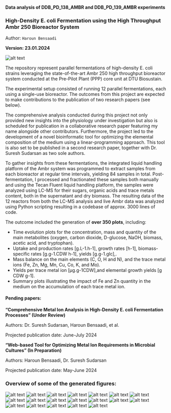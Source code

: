 #### Data analysis of DDB_PD_138_AMBR and DDB_PD_139_AMBR experiments
### High-Density E. coli Fermentation using the High Throughput Ambr 250 Bioreactor System

Author: 
`Haroun Bensaadi`

**Version: 23.01.2024**

![alt text](README_images/image.png)

The repository represent parallel fermentations of high-density E. coli strains leveraging the state-of-the-art Ambr 250 high throughput bioreactor system conducted at the Pre-Pilot Plant (PPP) core unit at DTU Biosustain. 

The experimental setup consisted of running 12 parallel fermentations, each using a single-use bioreactor. The outcomes from this project are expected to make contributions to the publication of two research papers (see below).

The comprehensive analysis conducted during this project not only provided new insights into the physiology under investigation but also is scheduled for publication in a collaborative research paper featuring my name alongside other contributors.
Furthermore, the project led to the development of a novel bioinformatic tool for optimizing the elemental composition of the medium using a linear-programming approach. This tool is also set to be published in a second research paper, together with Dr. Suresh Sudarsan as two sole authors.

To gather insights from these fermentations, the integrated liquid handling platform of the Ambr system was programmed to extract samples from each bioreactor at regular time intervals, yielding 84 samples in total. Post-fermentation, I processed and fractionated these samples both manually and using the Tecan Fluent liquid handling platform, the samples were analyzed using LC-MS for their sugars, organic acids and trace metals content, both in the supernatant and dry biomass.
The resulting data of the 12 reactors from both the LC-MS analysis and live Ambr data was analyzed using Python scripting resulting in a codebase of approx. 3000 lines of code. 

The outcome included the generation of **over 350 plots**, including:
- Time evolution plots for the concentration, mass and quantity of the main metabolites (oxygen, carbon dioxide, D-glucose, NaOH, biomass, acetic acid, and tryptophan). 
- Uptake and production rates [g.L-1.h-1], growth rates [h-1], biomass-specific rates [g.g-1.CDW h-1], yields [g.g-1.glc],.
- Mass balance on the main elements (C, O, H and N), and the trace metal ions (Fe, Zn, Mg, Mn, Cu, Co, K, and Mo).
- Yields per trace metal ion [µg.g-1CDW],and elemental growth yields [g CDW g-1].
- Summary plots illustrating the impact of Fe and Zn quantity in the medium on the accumulation of each trace metal ion.

#### Pending papers:

**“Comprehensive Metal Ion Analysis in High-Density E. coli Fermentation Processes” (Under Review)**

Authors: Dr. Suresh Sudarsan, Haroun Bensaadi, et al. 

Projected publication date: June-July 2024

**“Web-based Tool for Optimizing Metal Ion Requirements in Microbial Cultures” (In Preparation)**

Authors: Haroun Bensaadi, Dr. Suresh Sudarsan

Projected publication date: May-June 2024

### Overview of some of the generated figures:
![alt text](README_images/ambr_data_138_R01-02-03-1.png)
![alt text](README_images/mass_plot_138_R01-02-03-1.png)
![alt text](README_images/subplot_rates_138_R01-02-03-1.png)
![alt text](README_images/subplot_q_rates_138_R01-02-03.png)
![alt text](README_images/subplot_yields_138_R01-02-03-1.png)
![alt text](README_images/MB_main_C_138_R01-2.png)
![alt text](README_images/MB_main_triplicate_C_138_R01-02-03.png)
![alt text](README_images/elemental_growth_yield_Fe_138_R01-02-03-1.png)
![alt text](README_images/elemental_growth_yield_Mg_139_R09-10-11.png)
![alt text](README_images/measured_elemental_growth_yield_against_reference_values_horizontal-1.png)
![alt text](README_images/measured_elemental_growth_yields_against_reference_values_subplot.png)
![alt text](README_images/yield_slopes_µg_per_g_Fe_138_R01-02-03.png)
![alt text](README_images/yield_slopes_µg_per_g_Mg_139_R09-10-11.png)
![alt text](README_images/yields_µg_per_g_bar_plot_subplot-1.png)
![alt text](README_images/yields_per_strain_and_medium_types_subplot_per_element-1.png)
![alt text](README_images/yields_per_strain_type_subplot_per_element-1.png)
![alt text](README_images/yields_per_strain_type_subplot_all_elements-1.png)
![alt text](README_images/calculated_yields_horizontal-1.png)
![alt text](README_images/change_in_yield_heatmap-1.png)


